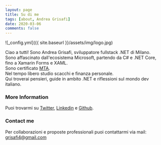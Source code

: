 ```yaml
---
layout: page
title: Su di me
tags: [about, Andrea Grisafi]
date: 2020-03-06
comments: false
---
```

![_config.yml]({{ site.baseurl }}/assets/img/logo.jpg)  

Ciao a tutti! Sono Andrea Grisafi, sviluppatore fullstack .NET di Milano.  
Sono affascinato dall'ecosistema Microsoft, partendo da C# e .NET Core, fino a Xamarin Forms e XAML.  
Sono certificato [MTA](https://www.youracclaim.com/badges/3dfd2f75-3e12-423b-afa8-dbb8d351bdb4/linked_in_profile).  
Nel tempo libero studio scacchi e finanza personale.  
Qui troverai pensieri, guide in ambito .NET e riflessioni sul mondo dev italiano.


### More Information

Puoi trovarmi su [Twitter](https://twitter.com/sgri_dev), [Linkedin](https://www.linkedin.com/in/andreagrisafi/) e [Github](https://github.com/sgridev).


### Contact me

Per collaborazioni e proposte professionali puoi contattarmi via mail: [grisafi4@gmail.com](mailto:grisafi4@gmail.com)